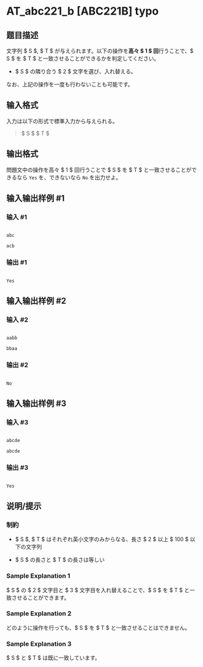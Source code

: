 # AT_abc221_b [ABC221B] typo

## 题目描述

[problemUrl]: https://atcoder.jp/contests/abc221/tasks/abc221_b

文字列 $ S $, $ T $ が与えられます。以下の操作を**高々 $ 1 $ 回**行うことで、$ S $ を $ T $ と一致させることができるかを判定してください。

- $ S $ の隣り合う $ 2 $ 文字を選び、入れ替える。

なお、上記の操作を一度も行わないことも可能です。

## 输入格式

入力は以下の形式で標準入力から与えられる。

> $ S $ $ T $

## 输出格式

問題文中の操作を高々 $ 1 $ 回行うことで $ S $ を $ T $ と一致させることができるなら `Yes` を、できないなら `No` を出力せよ。

## 输入输出样例 #1

### 输入 #1

```
abc
acb
```

### 输出 #1

```
Yes
```

## 输入输出样例 #2

### 输入 #2

```
aabb
bbaa
```

### 输出 #2

```
No
```

## 输入输出样例 #3

### 输入 #3

```
abcde
abcde
```

### 输出 #3

```
Yes
```

## 说明/提示

### 制約

- $ S $, $ T $ はそれぞれ英小文字のみからなる、長さ $ 2 $ 以上 $ 100 $ 以下の文字列
- $ S $ の長さと $ T $ の長さは等しい

### Sample Explanation 1

$ S $ の $ 2 $ 文字目と $ 3 $ 文字目を入れ替えることで、$ S $ を $ T $ と一致させることができます。

### Sample Explanation 2

どのように操作を行っても、$ S $ を $ T $ と一致させることはできません。

### Sample Explanation 3

$ S $ と $ T $ は既に一致しています。